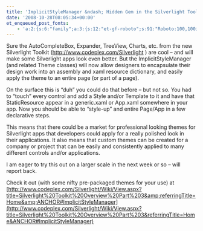 ```yaml
---
title: 'ImplicitStyleManager &ndash; Hidden Gem in the Silverlight Toolkit November 2008'
date: '2008-10-28T08:05:34+00:00'
et_enqueued_post_fonts:
    - 'a:2:{s:6:"family";a:3:{s:12:"et-gf-roboto";s:91:"Roboto:100,100italic,300,300italic,regular,italic,500,500italic,700,700italic,900,900italic";s:22:"et-gf-roboto-condensed";s:59:"Roboto+Condensed:300,300italic,regular,italic,700,700italic";s:17:"et-gf-roboto-slab";s:51:"Roboto+Slab:100,200,300,regular,500,600,700,800,900";}s:6:"subset";a:7:{i:0;s:9:"latin-ext";i:1;s:5:"greek";i:2;s:9:"greek-ext";i:3;s:10:"vietnamese";i:4;s:8:"cyrillic";i:5;s:5:"latin";i:6;s:12:"cyrillic-ext";}}'
---
```


Sure the AutoCompleteBox, Expander, TreeView, Charts, etc. from the new Silverlight Toolkit (<http://www.codeplex.com/Silverlight> ) are cool – and will make some Silverlight apps look even better. But the ImplicitStyleManager (and related Theme classes) will now allow designers to encapsulate their design work into an assembly and xaml resource dictionary, and easily apply the theme to an entire page (or part of a page).

On the surface this is “duh” you could do that before – but not so. You had to “touch” every control and add a Style and/or Template to it and have that StaticResource appear in a generic.xaml or App.xaml somewhere in your app. Now you should be able to “style-up” and entire Page/App in a few declarative steps.

This means that there could be a market for professional looking themes for Silverlight apps that developers could apply for a really polished look in their applications. It also means that custom themes can be created for a company or project that can be easily and consistently applied to many different controls and/or applications.

I am eager to try this out on a larger scale in the next week or so – will report back.

Check it out (with some nifty pre-packaged themes for your use) at [http://www.codeplex.com/Silverlight/Wiki/View.aspx?title=Silverlight%20Toolkit%20Overview%20Part%203&amp;referringTitle=Home&amp;ANCHOR#ImplicitStyleManager](http://www.codeplex.com/Silverlight/Wiki/View.aspx?title=Silverlight%20Toolkit%20Overview%20Part%203&referringTitle=Home&ANCHOR#ImplicitStyleManager)